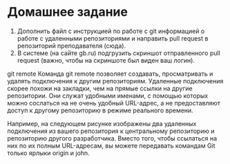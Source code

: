 # Домашнее задание

1. Дополнить файл с инструкцией по работе с git информацией о работе с удаленными репозиториями и направить pull request в репозиторий преподавателя (сюда). 
2. В системе (на сайте gb.ru) подгрузить скриншот отправленного pull request (важно, чтобы на скриншоте был виден ваш логин).

git remote
Команда git remote позволяет создавать, просматривать и удалять подключения к другим репозиториям. Удаленные подключения скорее похожи на закладки, чем на прямые ссылки на другие репозитории. Они служат удобными именами, с помощью которых можно сослаться на не очень удобный URL-адрес, а не предоставляют доступ к другому репозиторию в режиме реального времени.

Например, на следующем рисунке изображены два удаленных подключения из вашего репозитория к центральному репозиторию и репозиторию другого разработчика. Вместо того, чтобы ссылаться на них по их полным URL-адресам, вы можете передавать командам Git только ярлыки origin и john.
